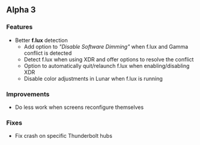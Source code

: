 ## Alpha 3

### Features

* Better **f.lux** detection
    * Add option to *"Disable Software Dimming"* when f.lux and Gamma conflict is detected 
    * Detect f.lux when using XDR and offer options to resolve the conflict
    * Option to automatically quit/relaunch f.lux when enabling/disabling XDR
    * Disable color adjustments in Lunar when f.lux is running 

### Improvements

* Do less work when screens reconfigure themselves

### Fixes

* Fix crash on specific Thunderbolt hubs